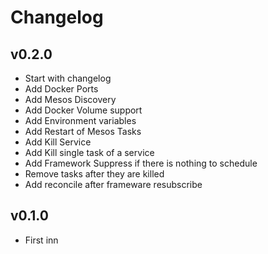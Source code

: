 # Changelog

## v0.2.0

- Start with changelog
- Add Docker Ports
- Add Mesos Discovery
- Add Docker Volume support
- Add Environment variables
- Add Restart of Mesos Tasks
- Add Kill Service 
- Add Kill single task of a service
- Add Framework Suppress if there is nothing to schedule
- Remove tasks after they are killed
- Add reconcile after frameware resubscribe


## v0.1.0 

- First inn



